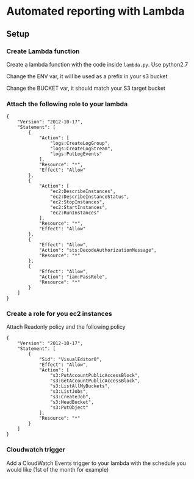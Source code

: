 # Automated reporting with Lambda

## Setup

### Create Lambda function

Create a lambda function with the code inside `lambda.py`. Use python2.7

Change the ENV var, it will be used as a prefix in your s3 bucket

Change the BUCKET var, it should match your S3 target bucket

### Attach the following role to your lambda

```
{
    "Version": "2012-10-17",
    "Statement": [
        {
            "Action": [
                "logs:CreateLogGroup",
                "logs:CreateLogStream",
                "logs:PutLogEvents"
            ],
            "Resource": "*",
            "Effect": "Allow"
        },
        {
            "Action": [
                "ec2:DescribeInstances",
                "ec2:DescribeInstanceStatus",
                "ec2:StopInstances",
                "ec2:StartInstances",
                "ec2:RunInstances"
            ],
            "Resource": "*",
            "Effect": "Allow"
        },
        {
            "Effect": "Allow",
            "Action": "sts:DecodeAuthorizationMessage",
            "Resource": "*"
        },
        {
            "Effect": "Allow",
            "Action": "iam:PassRole",
            "Resource": "*"
        }
    ]
}
```

### Create a role for you ec2 instances

Attach Readonly policy and the following policy

```
{
    "Version": "2012-10-17",
    "Statement": [
        {
            "Sid": "VisualEditor0",
            "Effect": "Allow",
            "Action": [
                "s3:PutAccountPublicAccessBlock",
                "s3:GetAccountPublicAccessBlock",
                "s3:ListAllMyBuckets",
                "s3:ListJobs",
                "s3:CreateJob",
                "s3:HeadBucket",
                "s3:PutObject"
            ],
            "Resource": "*"
        }
    ]
}
```

### Cloudwatch trigger

Add a CloudWatch Events trigger to your lambda with the schedule you would like (1st of the month for example)
